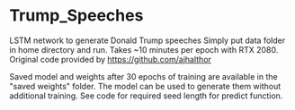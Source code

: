 # Trump_Speeches
LSTM network to generate Donald Trump speeches
Simply put data folder in home directory and run. Takes ~10 minutes per epoch with RTX 2080. Original code provided by https://github.com/ajhalthor

Saved model and weights after 30 epochs of training are available in the "saved weights" folder. The model can be used to generate them without additional training. See code for required seed length for predict function.
